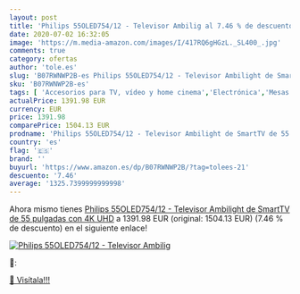 ```yaml
---
layout: post
title: 'Philips 55OLED754/12 - Televisor Ambilig al 7.46 % de descuento'
date: 2020-07-02 16:32:05
image: 'https://m.media-amazon.com/images/I/417RQ6gHGzL._SL400_.jpg'
comments: true
category: ofertas
author: 'tole.es'
slug: 'B07RWNWP2B-es Philips 55OLED754/12 - Televisor Ambilight de SmartTV de...'
sku: 'B07RWNWP2B-es'
tags: [ 'Accesorios para TV, vídeo y home cinema','Electrónica','Mesas y soportes para TV','Soportes de pared y techo para TV','TV, vídeo y home cinema','Televisores','televisor', ]
actualPrice: 1391.98 EUR
currency: EUR
price: 1391.98
comparePrice: 1504.13 EUR
prodname: 'Philips 55OLED754/12 - Televisor Ambilight de SmartTV de 55 pulgadas con 4K UHD'
country: 'es'
flag: '🇪🇸'
brand: ''
buyurl: 'https://www.amazon.es/dp/B07RWNWP2B/?tag=tolees-21'
descuento: '7.46'
average: '1325.7399999999998'
---
```


Ahora mismo tienes [Philips 55OLED754/12 - Televisor Ambilight de SmartTV de 55 pulgadas con 4K UHD](https://www.amazon.es/dp/B07RWNWP2B/?tag=tolees-21) a 1391.98 EUR (original: 1504.13 EUR) (7.46 %  de descuento) en el siguiente enlace!

[![Philips 55OLED754/12 - Televisor Ambilig](https://m.media-amazon.com/images/I/417RQ6gHGzL._SL400_.jpg)](https://www.amazon.es/dp/B07RWNWP2B/?tag=tolees-21)

🔎:


[🛒 Visítala!!!](https://www.amazon.es/dp/B07RWNWP2B/?tag=tolees-21)
